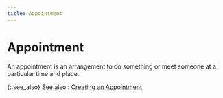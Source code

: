 ```yaml
---
title: Appointment
---
```


# Appointment


An appointment is an arrangement to do something or meet someone at a particular time and place.


{:.see_also}
See also
: [Creating an Appointment]({{site.cm_baseurl}}/appointments/create-an-appointment/creating_an_appointment.html)
